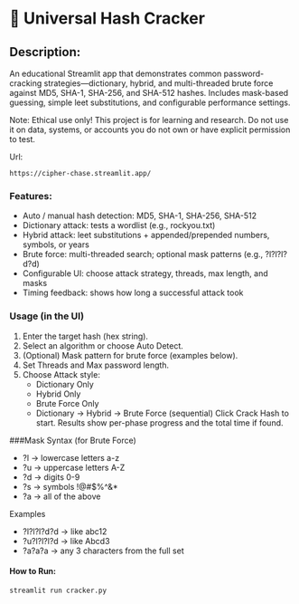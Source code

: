 # 🔐 Universal Hash Cracker

## Description: 
An educational Streamlit app that demonstrates common password-cracking strategies—dictionary, hybrid, and multi-threaded brute force against MD5, SHA-1, SHA-256, and SHA-512 hashes. Includes mask-based guessing, simple leet substitutions, and configurable performance settings.

Note: Ethical use only! This project is for learning and research. Do not use it on data, systems, or accounts you do not own or have explicit permission to test. 

Url: 

    https://cipher-chase.streamlit.app/

### Features: 
- Auto / manual hash detection: MD5, SHA-1, SHA-256, SHA-512
- Dictionary attack: tests a wordlist (e.g., rockyou.txt)
- Hybrid attack: leet substitutions + appended/prepended numbers, symbols, or years
- Brute force: multi-threaded search; optional mask patterns (e.g., ?l?l?l?d?d)
- Configurable UI: choose attack strategy, threads, max length, and masks
- Timing feedback: shows how long a successful attack took

### Usage (in the UI)
1. Enter the target hash (hex string).
2. Select an algorithm or choose Auto Detect.
3. (Optional) Mask pattern for brute force (examples below).
4. Set Threads and Max password length.
5. Choose Attack style:
    - Dictionary Only
    - Hybrid Only
    - Brute Force Only
    - Dictionary → Hybrid → Brute Force (sequential)
Click Crack Hash to start. Results show per-phase progress and the total time if found.

###Mask Syntax (for Brute Force)
- ?l → lowercase letters a-z
- ?u → uppercase letters A-Z
- ?d → digits 0-9
- ?s → symbols !@#$%^&*
- ?a → all of the above

Examples
- ?l?l?l?d?d → like abc12
- ?u?l?l?l?d → like Abcd3
- ?a?a?a → any 3 characters from the full set
  
#### How to Run: 
    streamlit run cracker.py

